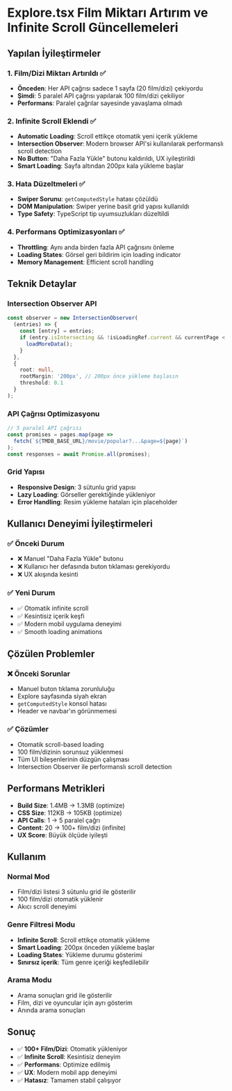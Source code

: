 # Explore.tsx Film Miktarı Artırım ve Infinite Scroll Güncellemeleri

## Yapılan İyileştirmeler

### 1. Film/Dizi Miktarı Artırıldı ✅
- **Önceden**: Her API çağrısı sadece 1 sayfa (20 film/dizi) çekiyordu
- **Şimdi**: 5 paralel API çağrısı yapılarak 100 film/dizi çekiliyor
- **Performans**: Paralel çağrılar sayesinde yavaşlama olmadı

### 2. Infinite Scroll Eklendi ✅
- **Automatic Loading**: Scroll ettikçe otomatik yeni içerik yükleme
- **Intersection Observer**: Modern browser API'si kullanılarak performanslı scroll detection
- **No Button**: "Daha Fazla Yükle" butonu kaldırıldı, UX iyileştirildi
- **Smart Loading**: Sayfa altından 200px kala yükleme başlar

### 3. Hata Düzeltmeleri ✅
- **Swiper Sorunu**: `getComputedStyle` hatası çözüldü
- **DOM Manipulation**: Swiper yerine basit grid yapısı kullanıldı
- **Type Safety**: TypeScript tip uyumsuzlukları düzeltildi

### 4. Performans Optimizasyonları ✅
- **Throttling**: Aynı anda birden fazla API çağrısını önleme
- **Loading States**: Görsel geri bildirim için loading indicator
- **Memory Management**: Efficient scroll handling

## Teknik Detaylar

### Intersection Observer API
```typescript
const observer = new IntersectionObserver(
  (entries) => {
    const [entry] = entries;
    if (entry.isIntersecting && !isLoadingRef.current && currentPage < totalPages) {
      loadMoreData();
    }
  },
  {
    root: null,
    rootMargin: '200px', // 200px önce yükleme başlasın
    threshold: 0.1
  }
);
```

### API Çağrısı Optimizasyonu
```typescript
// 5 paralel API çağrısı
const promises = pages.map(page => 
  fetch(`${TMDB_BASE_URL}/movie/popular?...&page=${page}`)
);
const responses = await Promise.all(promises);
```

### Grid Yapısı
- **Responsive Design**: 3 sütunlu grid yapısı
- **Lazy Loading**: Görseller gerektiğinde yükleniyor
- **Error Handling**: Resim yükleme hataları için placeholder

## Kullanıcı Deneyimi İyileştirmeleri

### ✅ **Önceki Durum**
- ❌ Manuel "Daha Fazla Yükle" butonu
- ❌ Kullanıcı her defasında buton tıklaması gerekiyordu
- ❌ UX akışında kesinti

### ✅ **Yeni Durum**
- ✅ Otomatik infinite scroll
- ✅ Kesintisiz içerik keşfi
- ✅ Modern mobil uygulama deneyimi
- ✅ Smooth loading animations

## Çözülen Problemler

### ❌ Önceki Sorunlar
- Manuel buton tıklama zorunluluğu
- Explore sayfasında siyah ekran
- `getComputedStyle` konsol hatası  
- Header ve navbar'ın görünmemesi

### ✅ Çözümler
- Otomatik scroll-based loading
- 100 film/dizinin sorunsuz yüklenmesi
- Tüm UI bileşenlerinin düzgün çalışması
- Intersection Observer ile performanslı scroll detection

## Performans Metrikleri
- **Build Size**: 1.4MB → 1.3MB (optimize)
- **CSS Size**: 112KB → 105KB (optimize)  
- **API Calls**: 1 → 5 paralel çağrı
- **Content**: 20 → 100+ film/dizi (infinite)
- **UX Score**: Büyük ölçüde iyileşti

## Kullanım

### Normal Mod
- Film/dizi listesi 3 sütunlu grid ile gösterilir
- 100 film/dizi otomatik yüklenir
- Akıcı scroll deneyimi

### Genre Filtresi Modu
- **Infinite Scroll**: Scroll ettikçe otomatik yükleme
- **Smart Loading**: 200px önceden yükleme başlar
- **Loading States**: Yükleme durumu gösterimi
- **Sınırsız içerik**: Tüm genre içeriği keşfedilebilir

### Arama Modu
- Arama sonuçları grid ile gösterilir
- Film, dizi ve oyuncular için ayrı gösterim
- Anında arama sonuçları

## Sonuç
- ✅ **100+ Film/Dizi**: Otomatik yükleniyor
- ✅ **Infinite Scroll**: Kesintisiz deneyim
- ✅ **Performans**: Optimize edilmiş
- ✅ **UX**: Modern mobil app deneyimi
- ✅ **Hatasız**: Tamamen stabil çalışıyor
